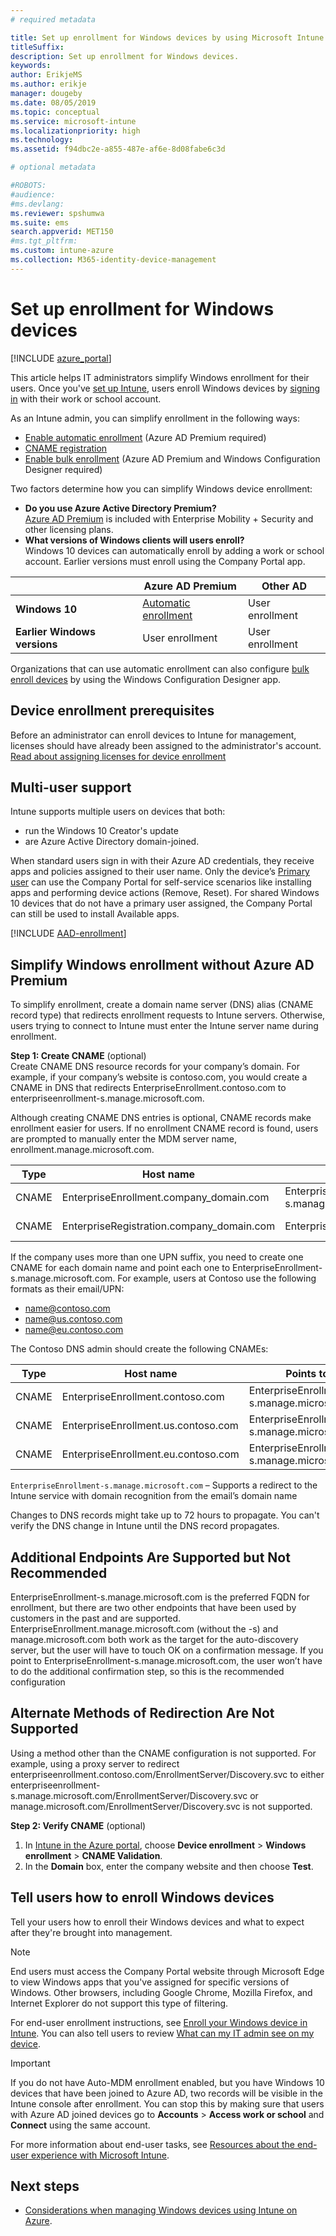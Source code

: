 ```yaml
---
# required metadata

title: Set up enrollment for Windows devices by using Microsoft Intune
titleSuffix:
description: Set up enrollment for Windows devices.
keywords:
author: ErikjeMS
ms.author: erikje
manager: dougeby
ms.date: 08/05/2019
ms.topic: conceptual
ms.service: microsoft-intune
ms.localizationpriority: high
ms.technology:
ms.assetid: f94dbc2e-a855-487e-af6e-8d08fabe6c3d

# optional metadata

#ROBOTS:
#audience:
#ms.devlang:
ms.reviewer: spshumwa
ms.suite: ems
search.appverid: MET150
#ms.tgt_pltfrm:
ms.custom: intune-azure
ms.collection: M365-identity-device-management
---
```


# Set up enrollment for Windows devices

[!INCLUDE [azure_portal](../includes/azure_portal.md)]

This article helps IT administrators simplify Windows enrollment for their users. Once you've [set up Intune](../fundamentals/setup-steps.md), users enroll Windows devices by [signing in](https://docs.microsoft.com/intune-user-help/enroll-your-device-in-intune-windows) with their work or school account.  

As an Intune admin, you can simplify enrollment in the following ways:

- [Enable automatic enrollment](#enable-windows-10-automatic-enrollment) (Azure AD Premium required)
- [CNAME registration](#simplify-windows-enrollment-without-azure-ad-premium)
- [Enable bulk enrollment](../windows-bulk-enroll.md) (Azure AD Premium and Windows Configuration Designer required)

Two factors determine how you can simplify Windows device enrollment:

- **Do you use Azure Active Directory Premium?** <br>[Azure AD Premium](https://docs.microsoft.com/azure/active-directory/active-directory-get-started-premium) is included with Enterprise Mobility + Security and other licensing plans.
- **What versions of Windows clients will users enroll?** <br>Windows 10 devices can automatically enroll by adding a work or school account. Earlier versions must enroll using the Company Portal app.

||**Azure AD Premium**|**Other AD**|
|----------|---------------|---------------|  
|**Windows 10**|[Automatic enrollment](#enable-windows-10-automatic-enrollment) |User enrollment|
|**Earlier Windows versions**|User enrollment|User enrollment|

Organizations that can use automatic enrollment can also configure [bulk enroll devices](../windows-bulk-enroll.md) by using the Windows Configuration Designer app.

## Device enrollment prerequisites

Before an administrator can enroll devices to Intune for management, licenses should have already been assigned to the administrator's account. [Read about assigning licenses for device enrollment](../fundamentals/licenses-assign.md)

## Multi-user support

Intune supports multiple users on devices that both:

- run the Windows 10 Creator's update
- are Azure Active Directory domain-joined.

When standard users sign in with their Azure AD credentials, they receive apps and policies assigned to their user name. Only the device’s [Primary user](../remote-actions/find-primary-user.md) can use the Company Portal for self-service scenarios like installing apps and performing device actions (Remove, Reset). For shared Windows 10 devices that do not have a primary user assigned, the Company Portal can still be used to install Available apps.

[!INCLUDE [AAD-enrollment](../includes/win10-automatic-enrollment-aad.md)]

## Simplify Windows enrollment without Azure AD Premium
To simplify enrollment, create a domain name server (DNS) alias (CNAME record type) that redirects enrollment requests to Intune servers. Otherwise, users trying to connect to Intune must enter the Intune server name during enrollment.

**Step 1: Create CNAME** (optional)<br>
Create CNAME DNS resource records for your company’s domain. For example, if your company’s website is contoso.com, you would create a CNAME in DNS that redirects EnterpriseEnrollment.contoso.com to enterpriseenrollment-s.manage.microsoft.com.

Although creating CNAME DNS entries is optional, CNAME records make enrollment easier for users. If no enrollment CNAME record is found, users are prompted to manually enter the MDM server name, enrollment.manage.microsoft.com.

|Type|Host name|Points to|TTL|
|----------|---------------|---------------|---|
|CNAME|EnterpriseEnrollment.company_domain.com|EnterpriseEnrollment-s.manage.microsoft.com| 1 hour|
|CNAME|EnterpriseRegistration.company_domain.com|EnterpriseRegistration.windows.net|1 hour|

If the company uses more than one UPN suffix, you need to create one CNAME for each domain name and point each one to EnterpriseEnrollment-s.manage.microsoft.com. For example, users at Contoso use the following formats as their email/UPN:

- name@contoso.com
- name@us.contoso.com
- name@eu.contoso.com

The Contoso DNS admin should create the following CNAMEs:

|Type|Host name|Points to|TTL|  
|----------|---------------|---------------|---|
|CNAME|EnterpriseEnrollment.contoso.com|EnterpriseEnrollment-s.manage.microsoft.com|1 hour|
|CNAME|EnterpriseEnrollment.us.contoso.com|EnterpriseEnrollment-s.manage.microsoft.com|1 hour|
|CNAME|EnterpriseEnrollment.eu.contoso.com|EnterpriseEnrollment-s.manage.microsoft.com| 1 hour|

`EnterpriseEnrollment-s.manage.microsoft.com` – Supports a redirect to the Intune service with domain recognition from the email’s domain name

Changes to DNS records might take up to 72 hours to propagate. You can't verify the DNS change in Intune until the DNS record propagates.

## Additional Endpoints Are Supported but Not Recommended
EnterpriseEnrollment-s.manage.microsoft.com is the preferred FQDN for enrollment, but there are two other endpoints that have been used by customers in the past and are supported. EnterpriseEnrollment.manage.microsoft.com (without the -s) and manage.microsoft.com both work as the target for the auto-discovery server, but the user will have to touch OK on a confirmation message. If you point to EnterpriseEnrollment-s.manage.microsoft.com, the user won’t have to do the additional confirmation step, so this is the recommended configuration

## Alternate Methods of Redirection Are Not Supported
Using a method other than the CNAME configuration is not supported. For example, using a proxy server to redirect enterpriseenrollment.contoso.com/EnrollmentServer/Discovery.svc to either enterpriseenrollment-s.manage.microsoft.com/EnrollmentServer/Discovery.svc or manage.microsoft.com/EnrollmentServer/Discovery.svc is not supported.

**Step 2: Verify CNAME** (optional)<br>
1. In [Intune in the Azure portal](https://aka.ms/intuneportal), choose **Device enrollment** > **Windows enrollment** > **CNAME Validation**.
2. In the **Domain** box, enter the company website and then choose **Test**.

## Tell users how to enroll Windows devices
Tell your users how to enroll their Windows devices and what to expect after they're brought into management.

> [!NOTE]
> End users must access the Company Portal website through Microsoft Edge to view Windows apps that you've assigned for specific versions of Windows. Other browsers, including Google Chrome, Mozilla Firefox, and Internet Explorer do not support this type of filtering.

For end-user enrollment instructions, see [Enroll your Windows device in Intune](https://docs.microsoft.com/intune-user-help/enroll-your-device-in-intune-windows). You can also tell users to review [What can my IT admin see on my device](https://docs.microsoft.com/intune-user-help/what-can-your-it-administrator-see-when-you-enroll-your-device-in-intune-windows).

>[!IMPORTANT]
> If you do not have Auto-MDM enrollment enabled, but you have Windows 10 devices that have been joined to Azure AD, two records will be visible in the Intune console after enrollment. You can stop this by making sure that users with Azure AD joined devices go to **Accounts** > **Access work or school** and **Connect** using the same account. 

For more information about end-user tasks, see [Resources about the end-user experience with Microsoft Intune](../fundamentals/end-user-educate.md).

## Next steps

- [Considerations when managing Windows devices using Intune on Azure](../fundamentals/intune-legacy-pc-client.md).
